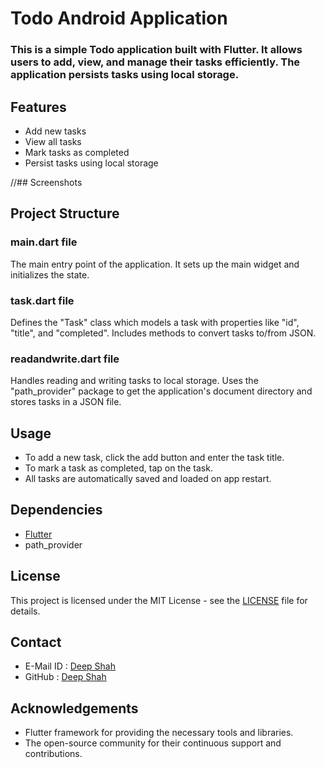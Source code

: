 # Todo Android Application
### This is a simple Todo application built with Flutter. It allows users to add, view, and manage their tasks efficiently. The application persists tasks using local storage.

## Features
- Add new tasks
- View all tasks
- Mark tasks as completed
- Persist tasks using local storage

//## Screenshots


## Project Structure
### main.dart file
The main entry point of the application. It sets up the main widget and initializes the state.

### task.dart file
Defines the "Task" class which models a task with properties like "id", "title", and "completed". Includes methods to convert tasks to/from JSON.

### readandwrite.dart file
Handles reading and writing tasks to local storage. Uses the "path_provider" package to get the application's document directory and stores tasks in a JSON file.

## Usage
- To add a new task, click the add button and enter the task title.
- To mark a task as completed, tap on the task.
- All tasks are automatically saved and loaded on app restart.

## Dependencies
- [Flutter](https://flutter.dev/)
- path_provider

## License
This project is licensed under the MIT License - see the [LICENSE](https://github.com/DeepShah1406/SCT_AD_2/blob/master/LICENSE) file for details.

## Contact
- E-Mail ID : [Deep Shah](shahdeep1406@gmail.com)
- GitHub : [Deep Shah](https://github.com/DeepShah1406)

## Acknowledgements
- Flutter framework for providing the necessary tools and libraries.
- The open-source community for their continuous support and contributions.
